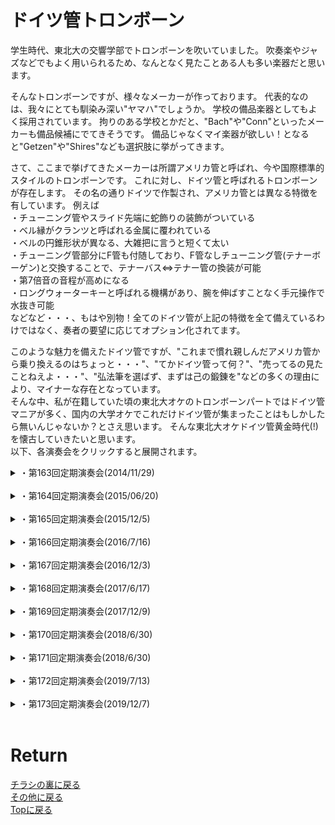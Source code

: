 # ドイツ管トロンボーン


学生時代、東北大の交響学部でトロンボーンを吹いていました。
吹奏楽やジャズなどでもよく用いられるため、なんとなく見たことある人も多い楽器だと思います。

そんなトロンボーンですが、様々なメーカーが作っております。
代表的なのは、我々にとても馴染み深い"ヤマハ"でしょうか。
学校の備品楽器としてもよく採用されています。
拘りのある学校とかだと、"Bach"や"Conn"といったメーカーも備品候補にでてきそうです。
備品じゃなくマイ楽器が欲しい！となると"Getzen"や"Shires"なども選択肢に挙がってきます。

さて、ここまで挙げてきたメーカーは所謂アメリカ管と呼ばれ、今や国際標準的スタイルのトロンボーンです。
これに対し、ドイツ管と呼ばれるトロンボーンが存在します。
その名の通りドイツで作製され、アメリカ管とは異なる特徴を有しています。
例えば<br>
・チューニング管やスライド先端に蛇飾りの装飾がついている<br>
・ベル縁がクランツと呼ばれる金属に覆われている<br>
・ベルの円錐形状が異なる、大雑把に言うと短くて太い<br>
・チューニング管部分にF管も付随しており、F管なしチューニング管(テナーボーゲン)と交換することで、テナーバス⇔テナー管の換装が可能<br>
・第7倍音の音程が高めになる<br>
・ロングウォーターキーと呼ばれる機構があり、腕を伸ばすことなく手元操作で水抜き可能<br>
などなど・・・、もはや別物！全てのドイツ管が上記の特徴を全て備えているわけではなく、奏者の要望に応じてオプション化されてます。

このような魅力を備えたドイツ管ですが、"これまで慣れ親しんだアメリカ管から乗り換えるのはちょっと・・・"、"てかドイツ管って何？"、"売ってるの見たことねえよ・・・"、"弘法筆を選ばず、まずは己の鍛錬を"などの多くの理由により、マイナーな存在となっています。<br>
そんな中、私が在籍していた頃の東北大オケのトロンボーンパートではドイツ管マニアが多く、国内の大学オケでこれだけドイツ管が集まったことはもしかしたら無いんじゃないか？とさえ思います。
そんな東北大オケドイツ管黄金時代(!)を懐古していきたいと思います。<br>
以下、各演奏会をクリックすると展開されます。

<details>
<summary>・第163回定期演奏会(2014/11/29)</summary>
ドイツ管時代の夜明け。<br>
第163回定期の演目は<br>
前曲：ペール・ギュントより<br>
中曲：ベートヴェン ピアノ協奏曲第4番<br>
メイン：チャイコフスキー 交響曲第5番<br>
でした。

トロンボーンの出番があるのは前メイン、普通の大学オケらしくヤマハ、Conn、Shiresなどが立ち並ぶ中、前曲で一本だけキラリと光るレッチェが・・・！<br>
その後のドイツ管時代の到来を予感させる演奏会でした。
</details>
<br>

<details>
<summary>・第164回定期演奏会(2015/06/20)</summary>
全てはここから始まった・・・<br>
第164回定期の演目は<br>
前曲：序曲 ローマの謝肉祭<br>
中曲：ベートヴェン 交響曲第1番<br>
メイン：ブラームス 交響曲第4番<br>
でした。

メインプログラムであるブラームスの4番では、1st : レッチェ、2nd : マックスエンダース, Bass : ヘルムートフォークト、となんとオールドイツ管に！<br>
ドイツの交響曲をドイツ管で統一して吹く、こんな幸せな瞬間は中々巡り会えません。<br>
しかも皆トラディショナルタイプのガチドイツ管、セクションとしての音作りも凝りに凝ってとことん拘ります。全てはあのコラールのために。。
4楽章しか出番がないのに、一番パート練習をしてたんじゃないかと思います。<br>
こうして、東北大オケトロンボーンのドイツ管時代が始まった(と思っている)。
</details>
<br>

<details>
<summary>・第165回定期演奏会(2015/12/5)</summary>
前曲でドイツ管サウンド炸裂！<br>
第165回定期の演目は<br>
前曲：組曲「アラジン」より抜粋<br>
中曲：ハイドン 交響曲第101番 時計<br>
メイン：ドヴォルザーク 交響曲第8番<br>
でした。

メインドヴォ8ではドイツ管は2ndのレッチェ1本のみ。<br>
本演奏会でその響きを奏でたのは前曲のアラジン組曲。
組み合わせは164回定期のブラ4と同様に1st : レッチェ、2nd : マックスエンダース, Bass : ヘルムートフォークト。<br>
特に2曲目の"捕虜の踊り"の冒頭では、ドイツ管特有の割れ音を伴う強音(でも心地よい)を響かせることもできました。<br>
全体を通じて思いきり吹ける場面が多い曲だったので、ブラ4とはまた違うドイツ管の響きを魅せることができた演奏会でした。
</details>
<br>

<details>
<summary>・第166回定期演奏会(2016/7/16)</summary>
新たな仲間を加えて。<br>
第166回定期の演目は<br>
前曲：歌劇「道化師」より プロローグ, 間奏曲<br>
中曲：歌劇「椿姫」より プロヴァンスの海と陸, 歌劇「仮面舞踏会」より	お前こそ心を汚すもの<br>
メイン：チャイコフスキー 交響曲第6番 悲愴<br>
でした。

166回定期では、メインのチャイ6でドイツ管勢ぞろい！<br>
1st : レッチェ、2nd : トローヤ, Bass : ヘルムートフォークト。<br>
この演奏会から新たにドイツ管が増え、計4本に。ベルリンフィル首席のオラフ・オットでもお馴染みのトローヤ。<br>
チャイ6はトロンボーン冥利に尽きる曲で、曲中で多くの性格を覗かせてくれます。
それに伴いドイツ管の様々な音色も・・・。<br>
オールドイツ管での演奏会も数をこなして慣れてきた頃でもあり、パートの矜持を感じる音が炸裂します。
逆に拘りすぎて金管の中でトロンボーンだけ浮いているようにさえ思えてしまう、それくらい劇的な演奏会でした。<br>
</details>
<br>

<details>
<summary>・第167回定期演奏会(2016/12/3)</summary>
名器登場！<br>
第166回定期の演目は<br>
前曲：劇付随音楽「真夏の夜の夢」より<br>
中曲：幻想序曲「ロメオとジュリエット<br>
メイン：ベートヴェン 交響曲第3番 英雄<br>
でした。

更新中<br>
</details>
<br>

<details>
<summary>・第168回定期演奏会(2017/6/17)</summary>
名器登場！<br>
第166回定期の演目は<br>
前曲：歌劇「リエンツィ」序曲<br>
中曲：シューベルト 交響曲第7番 未完成<br>
メイン：ブラームス 交響曲第2番<br>
でした。

更新中<br>
</details>
<br>

<details>
<summary>・第169回定期演奏会(2017/12/9)</summary>
ありがとう、アルントモデル。<br>
第166回定期の演目は<br>
前曲：交響詩「フィンランディア」<br>
中曲：ベートヴェン 交響曲第8番<br>
メイン：シベリウス 交響曲第2番<br>
でした。

更新中<br>
</details>
<br>

<details>
<summary>・第170回定期演奏会(2018/6/30)</summary>
アルトが欲しい！<br>
第166回定期の演目は<br>
前曲：悲劇的序曲<br>
メイン：ベートヴェン 交響曲第9番 合唱付き<br>
でした。

更新中<br>
</details>
<br>

<details>
<summary>・第171回定期演奏会(2018/6/30)</summary>
やっぱブラームスはドイツ管で！<br>
第166回定期の演目は<br>
前曲：歌劇「タンホイザー」序曲<br>
中曲：モーツァルト ピアノ協奏曲第23番<br>
メイン：ブラームス 交響曲第1番<br>
でした。

更新中<br>
</details>
<br>

<details>
<summary>・第172回定期演奏会(2019/7/13)</summary>
アメリカ管の足音が。<br>
第166回定期の演目は<br>
前曲：交響詩「レ・プレリュード」<br>
中曲：メンデルスゾーン 交響曲第4番<br>
メイン：チャイコフスキー 交響曲第5番<br>
でした。

更新中<br>
</details>
<br>

<details>
<summary>・第173回定期演奏会(2019/12/7)</summary>
ドイツ管時代よ、永遠に！。<br>
第166回定期の演目は<br>
前曲：レオノーレ序曲第3番<br>
中曲：アメリカ組曲<br>
メイン：シベリウス 交響曲第1番<br>
でした。

更新中<br>
</details>
<br>

# Return
[チラシの裏に戻る](./zakki.md)<br>
[その他に戻る](../others.md)<br>
[Topに戻る](https://motoyashinozaki.github.io/minidora/)